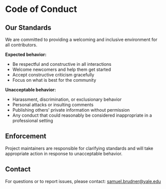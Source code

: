 # Code of Conduct

## Our Standards

We are committed to providing a welcoming and inclusive environment for all contributors.

**Expected behavior:**
- Be respectful and constructive in all interactions
- Welcome newcomers and help them get started
- Accept constructive criticism gracefully
- Focus on what is best for the community

**Unacceptable behavior:**
- Harassment, discrimination, or exclusionary behavior
- Personal attacks or insulting comments
- Publishing others' private information without permission
- Any conduct that could reasonably be considered inappropriate in a professional setting

## Enforcement

Project maintainers are responsible for clarifying standards and will take appropriate action in response to unacceptable behavior.

## Contact

For questions or to report issues, please contact: samuel.brudner@yale.edu
